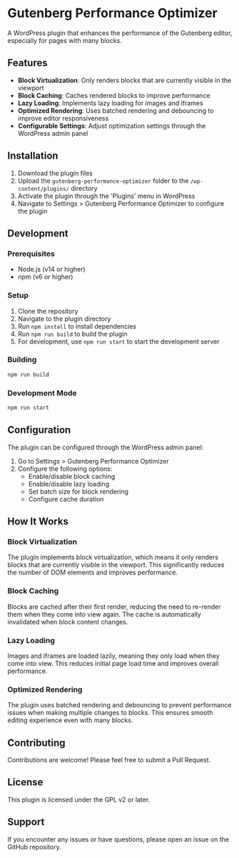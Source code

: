 # Gutenberg Performance Optimizer

A WordPress plugin that enhances the performance of the Gutenberg editor, especially for pages with many blocks.

## Features

- **Block Virtualization**: Only renders blocks that are currently visible in the viewport
- **Block Caching**: Caches rendered blocks to improve performance
- **Lazy Loading**: Implements lazy loading for images and iframes
- **Optimized Rendering**: Uses batched rendering and debouncing to improve editor responsiveness
- **Configurable Settings**: Adjust optimization settings through the WordPress admin panel

## Installation

1. Download the plugin files
2. Upload the `gutenberg-performance-optimizer` folder to the `/wp-content/plugins/` directory
3. Activate the plugin through the 'Plugins' menu in WordPress
4. Navigate to Settings > Gutenberg Performance Optimizer to configure the plugin

## Development

### Prerequisites

- Node.js (v14 or higher)
- npm (v6 or higher)

### Setup

1. Clone the repository
2. Navigate to the plugin directory
3. Run `npm install` to install dependencies
4. Run `npm run build` to build the plugin
5. For development, use `npm run start` to start the development server

### Building

```bash
npm run build
```

### Development Mode

```bash
npm run start
```

## Configuration

The plugin can be configured through the WordPress admin panel:

1. Go to Settings > Gutenberg Performance Optimizer
2. Configure the following options:
   - Enable/disable block caching
   - Enable/disable lazy loading
   - Set batch size for block rendering
   - Configure cache duration

## How It Works

### Block Virtualization

The plugin implements block virtualization, which means it only renders blocks that are currently visible in the viewport. This significantly reduces the number of DOM elements and improves performance.

### Block Caching

Blocks are cached after their first render, reducing the need to re-render them when they come into view again. The cache is automatically invalidated when block content changes.

### Lazy Loading

Images and iframes are loaded lazily, meaning they only load when they come into view. This reduces initial page load time and improves overall performance.

### Optimized Rendering

The plugin uses batched rendering and debouncing to prevent performance issues when making multiple changes to blocks. This ensures smooth editing experience even with many blocks.

## Contributing

Contributions are welcome! Please feel free to submit a Pull Request.

## License

This plugin is licensed under the GPL v2 or later.

## Support

If you encounter any issues or have questions, please open an issue on the GitHub repository. 